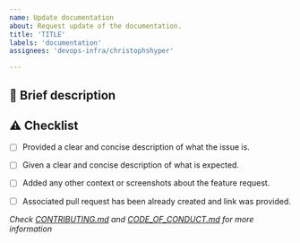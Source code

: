 ```yaml
---
name: Update documentation
about: Request update of the documentation.
title: 'TITLE'
labels: 'documentation'
assignees: 'devops-infra/christophshyper'

---
```

## :memo:  Brief description


<!-- Write you description here -->


## :warning: Checklist
* [ ] Provided a clear and concise description of what the issue is.
* [ ] Given a clear and concise description of what is expected.
* [ ] Added any other context or screenshots about the feature request.
* [ ] Associated pull request has been already created and link was provided.


*Check [CONTRIBUTING.md](https://github.com/devops-infra/.github/blob/master/CONTRIBUTING.md) and
[CODE_OF_CONDUCT.md](https://github.com/devops-infra/.github/blob/master/CODE_OF_CONDUCT.md) for more information*
